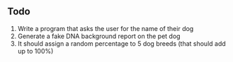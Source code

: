 ## Todo

1. Write a program that asks the user for the name of their dog
2. Generate a fake DNA background report on the pet dog
3. It should assign a random percentage to 5 dog breeds (that should add up to 100%)
